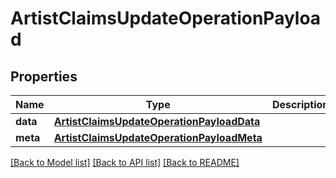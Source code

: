# ArtistClaimsUpdateOperationPayload

## Properties
Name | Type | Description | Notes
------------ | ------------- | ------------- | -------------
**data** | [**ArtistClaimsUpdateOperationPayloadData**](ArtistClaimsUpdateOperationPayloadData.md) |  | [optional] 
**meta** | [**ArtistClaimsUpdateOperationPayloadMeta**](ArtistClaimsUpdateOperationPayloadMeta.md) |  | 

[[Back to Model list]](../README.md#documentation-for-models) [[Back to API list]](../README.md#documentation-for-api-endpoints) [[Back to README]](../README.md)


